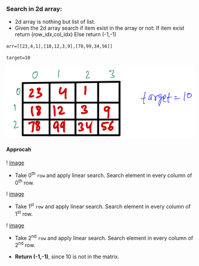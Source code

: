### Search in 2d array:
- 2d array is nothing but list of list. 
- Given the 2d array search if item exist in the array or not: 
		If item exist return (row_idx,col_idx)
		Else return (-1,-1)

`arr=[[23,4,1],[18,12,3,9],[78,99,34,56]]`

`target=10`

![image](https://github.com/mayankdubey1996/DSA_and_Leetcode/blob/main/1.Linear%20Search/images/6.1search_in_2d.png)

#### Approcah

! [image]()

- Take 0<sup>th</sup> `row` and apply linear search. Search element in every column of 0<sup>th</sup> row.

! [image]()

- Take 1<sup>st</sup> `row` and apply linear search. Search element in every column of 1<sup>st</sup> row.

! [image]()

- Take 2<sup>nd</sup> `row` and apply linear search. Search element in every column of 2<sup>nd</sup> row.

- __Return (-1,-1)__, since 10 is not in the matrix.
